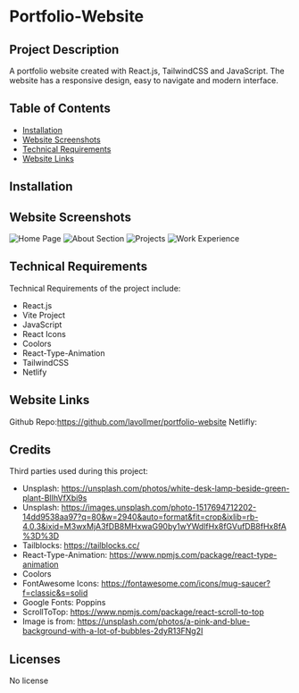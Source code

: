 # Portfolio-Website

## Project Description

A portfolio website created with React.js, TailwindCSS and JavaScript. The website has a responsive design, easy to navigate and modern interface.

## Table of Contents

- [Installation](#installation)
- [Website Screenshots](#usage)
- [Technical Requirements](#credits)
- [Website Links](#license)

## Installation

## Website Screenshots

![Home Page](assets/images/screenshot.png)
![About Section](assets/images/screenshot.png)
![Projects](assets/images/screenshot.png)
![Work Experience](assets/images/screenshot.png)

## Technical Requirements

Technical Requirements of the project include:

- React.js
- Vite Project
- JavaScript
- React Icons
- Coolors
- React-Type-Animation
- TailwindCSS
- Netlify

## Website Links

Github Repo:https://github.com/lavollmer/portfolio-website
Netlifly:

## Credits

Third parties used during this project:

- Unsplash: https://unsplash.com/photos/white-desk-lamp-beside-green-plant-BlIhVfXbi9s
- Unsplash: https://images.unsplash.com/photo-1517694712202-14dd9538aa97?q=80&w=2940&auto=format&fit=crop&ixlib=rb-4.0.3&ixid=M3wxMjA3fDB8MHxwaG90by1wYWdlfHx8fGVufDB8fHx8fA%3D%3D
- Tailblocks: https://tailblocks.cc/
- React-Type-Animation: https://www.npmjs.com/package/react-type-animation
- Coolors
- FontAwesome Icons: https://fontawesome.com/icons/mug-saucer?f=classic&s=solid
- Google Fonts: Poppins
- ScrollToTop: https://www.npmjs.com/package/react-scroll-to-top
- Image is from: https://unsplash.com/photos/a-pink-and-blue-background-with-a-lot-of-bubbles-2dyR13FNg2I

## Licenses

No license
